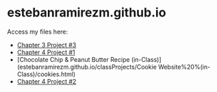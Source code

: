 # estebanramirezm.github.io
Access my files here:
* [Chapter 3 Project #3](https://estebanramirezm.github.io/chapter3/project3/default.html)
* [Chapter 4 Project #1](https://estebanramirezm.github.io/chapter04/project1/ch04-proj01.html)
* [Chocolate Chip & Peanut Butter Recipe (in-Class)](estebanramirezm.github.io/classProjects/Cookie Website%20%(in-Class)/cookies.html)
* [Chapter 4 Project #2](https://estebanramirezm.github.io/chapter04/project2/ch04-proj02.html)
